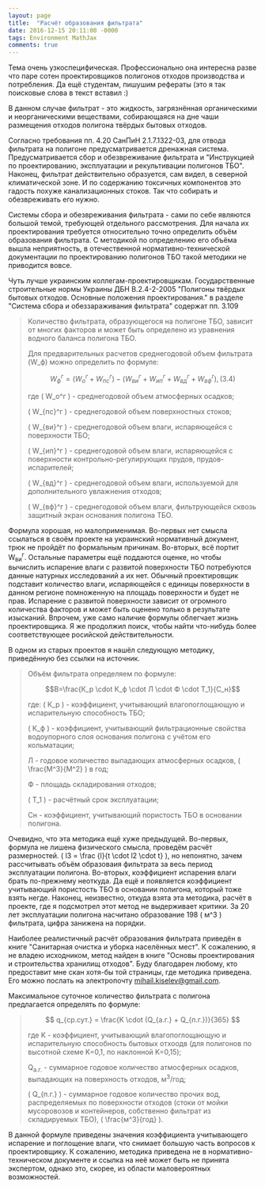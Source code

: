 ```yaml
---
layout: page
title:  "Расчёт образования фильтрата"
date: 2016-12-15 20:11:00 -0000
tags: Environment MathJax
comments: true
---
```


Тема очень узкоспецифическая. Профессионально она интересна разве что паре сотен проектировщиков полигонов отходов производства и потребления. Да ещё студентам, пишушим рефераты (это я так поисковые слова в текст вставил :)

В данном случае фильтрат - это жидкость, загрязнённая органическими и неорганическими веществами, собирающаяся на дне чаши размещения отходов полигона твёрдых бытовых отходов.

Согласно требования пп. 4.20 СанПиН 2.1.7.1322-03, для отвода фильтрата на полигоне предусматривается дренажная система. Предусматривается сбор и обезвреживание фильтрата и "Инструкцией по проектированию, эксплуатации и рекультивации полигонов ТБО". Наконец, фильтрат действительно образуется, сам видел, в северной климатической зоне. И по содержанию токсичных компонентов это гадость похуже канализационных стоков. Так что собирать и обезвреживать его нужно.

Системы сбора и обезвреживания фильтрата - сами по себе являются большой темой, требующей отдельного рассмотрения. Для начала их проектирования требуется относительно точно определить объём образования фильтрата. С методикой по определению его объёма вышла неприятность, в отечественной нормативно-технической документации по проектированию полигонов ТБО такой методики не приводится вовсе. 

Чуть лучше украинским коллегам-проектировщикам. Государственные строительные нормы Украины ДБН В.2.4-2-2005 "Полигоны твёрдых бытовых отходов. Основные положения проектирования." в разделе "Система сбора и обеззараживания фильтрата" содержат пп. 3.109 

> Количество фильтрата, образующегося на полигоне ТБО, зависит от многих факторов и может быть определено из уравнения водного баланса полигона ТБО.
>
> Для предварительных расчетов среднегодовой объем фильтрата \(W_ф\) можно определить по формуле:
>
> $$ W_ф^г=(W_о^г + W_{пс}^г)-(W_{ви}^г + W_{ип}^г + W_{вд}^г + W_{вф}^г),\,(3.4) $$
>
> где \( W_о^г \) - среднегодовой объем атмосферных осадков; 
>
>  \( W_{пс}^г \) - среднегодовой объем поверхностных стоков; 
>
>  \( W_{ви}^г \) - среднегодовой объем влаги, испаряющейся с поверхности ТБО; 
>
>  \( W_{ип}^г \) - среднегодовой объем влаги, испаряющейся с поверхности контрольно-регулирующих прудов, прудов-испарителей; 
>
>  \( W_{вд}^г \) - среднегодовой объем влаги, используемой для дополнительного увлажнения отходов;
>
>  \( W_{вф}^г \) - среднегодовой объем влаги, фильтрующейся сквозь защитный экран основания полигона ТБО.

Формула хорошая, но малоприменимая. Во-первых нет смысла ссылаться в своём проекте на украинский нормативный документ, трюк не пройдёт по формальным причинам. Во-вторых, всё портит W<sub>ви</sub><sup>г</sup>. Остальные параметры ещё поддаются оценке, но чтобы вычислить испарение влаги с развитой поверхности ТБО потребуются данные натурных исследований а их нет. Обычный проектировщик подставит количество влаги, испаряющейся с единицы поверхности в данном регионе помноженную на площадь поверхности и будет не прав. Испарение с развитой поверхности зависит от огромного количества факторов и может быть оценено только в результате изысканий. Впрочем, уже само наличие формулы облегчает жизнь проектировщика. Я же продолжил поиск, чтобы найти что-нибудь более соответствующее росийской действительности.

В одном из старых проектов я нашёл следующую методику, приведённую без ссылки на источник. 

> Объём фильтрата определяем по формуле:
>
> $$B=\frac{К_р \cdot К_ф \cdot Л \cdot Ф \cdot Т_1}{С_н}$$
>
> где: \( К_р \) - коэффициент, учитывающий влагопоглощающую и испарительную способность ТБО;
>
> \( К_ф \) - коэффициент, учитывающий фильтрационные свойства водоупорного слоя основания полигона с учётом его кольматации;
>
> Л - годовое количество выпадающих атмосферных осадков, \( \frac{М^3}{М^2} \) в год;
>
> Ф - площадь складирования отходов;
>
> \( Т_1 \) - расчётный срок эксплуатации;
>
> Сн - коэффициент, учитывающий пористость ТБО в основании полигона.</quote>

Очевидно, что эта методика ещё хуже предыдущей. Во-первых, формула не лишена физического смысла, проведём расчёт размерностей. \( l3 = \frac {l}{t \cdot l2 \cdot t} \), но непонятно, зачем рассчитывать объём образоваия фильтрата за весь период эксплуатации полигона. Во-вторых, коэффициент испарения влаги брать по-прежнему неоткуда. Да ещё и появляется коэффициент учитывающий пористость ТБО в основании полигона, который тоже взять негде. Наконец, неизвестно, откуда взята эта методика, расчёт в проекте, где я подсмотрел этот метод не выдерживает критики. За 20 лет эксплуатации полигона насчитано образование 198 \( м^3 \) фильтрата, цифра занижена на порядки.

Наиболее реалистичный расчёт образования фильтрата приведён в книге "Санитарная очистка и уборка населённых мест". К сожалению, я не владею исходником, метод найден в книге "Основы проектирования и строительства хранилищ отходов". Буду благодарен любому, кто предоставит мне скан хотя-бы той страницы, где методика приведена. Его можно послать на электропочту mihail.kiselev@gmail.com.

Максимальное суточное количество фильтрата с полигона предлагается определять по формуле:

> $$ q_{ср.сут.} = \frac{K \cdot (Q_{а.г.} + Q_{п.г.})}{365} $$
>
> где K - коэффициент, учитывающий влагопоглощающую и испарительную способность бытовых отхоодв (для полигонов по высотной схеме K=0,1, по наклонной K=0,15);
>
> Q<sub>а.г.</sub> - суммарное годовое количество атмосферных осадков, выпадающих на поверхность отходов, м<sup>3</sup>/год;
>
> \( Q_{п.г.} \) - суммарное годовое количество прочих вод, распределяемых по поверхности отходов (стоки от мойки мусоровозов и контейнеров, собственно фильтрат из складируемых ТБО), \( \frac{м^3}{год} \).

В данной формуле приведены значения коэффициента учитывающего испарение и поглощение влаги, что снимает большую часть вопросов к проектировщику. К сожалению, методика приведена не в нормативно-техническом документе и ссылка на неё может быть не принята экспертом, однако это, скорее, из области маловероятных возможностей. 